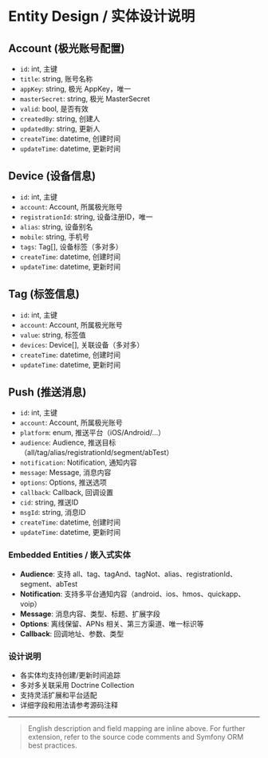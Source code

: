 # Entity Design / 实体设计说明

## Account (极光账号配置)

- `id`: int, 主键
- `title`: string, 账号名称
- `appKey`: string, 极光 AppKey，唯一
- `masterSecret`: string, 极光 MasterSecret
- `valid`: bool, 是否有效
- `createdBy`: string, 创建人
- `updatedBy`: string, 更新人
- `createTime`: datetime, 创建时间
- `updateTime`: datetime, 更新时间

## Device (设备信息)

- `id`: int, 主键
- `account`: Account, 所属极光账号
- `registrationId`: string, 设备注册ID，唯一
- `alias`: string, 设备别名
- `mobile`: string, 手机号
- `tags`: Tag[], 设备标签（多对多）
- `createTime`: datetime, 创建时间
- `updateTime`: datetime, 更新时间

## Tag (标签信息)

- `id`: int, 主键
- `account`: Account, 所属极光账号
- `value`: string, 标签值
- `devices`: Device[], 关联设备（多对多）
- `createTime`: datetime, 创建时间
- `updateTime`: datetime, 更新时间

## Push (推送消息)

- `id`: int, 主键
- `account`: Account, 所属极光账号
- `platform`: enum, 推送平台（iOS/Android/...）
- `audience`: Audience, 推送目标（all/tag/alias/registrationId/segment/abTest）
- `notification`: Notification, 通知内容
- `message`: Message, 消息内容
- `options`: Options, 推送选项
- `callback`: Callback, 回调设置
- `cid`: string, 推送ID
- `msgId`: string, 消息ID
- `createTime`: datetime, 创建时间
- `updateTime`: datetime, 更新时间

### Embedded Entities / 嵌入式实体

- **Audience**: 支持 all、tag、tagAnd、tagNot、alias、registrationId、segment、abTest
- **Notification**: 支持多平台通知内容（android、ios、hmos、quickapp、voip）
- **Message**: 消息内容、类型、标题、扩展字段
- **Options**: 离线保留、APNs 相关、第三方渠道、唯一标识等
- **Callback**: 回调地址、参数、类型

### 设计说明

- 各实体均支持创建/更新时间追踪
- 多对多关联采用 Doctrine Collection
- 支持灵活扩展和平台适配
- 详细字段和用法请参考源码注释

---

> English description and field mapping are inline above. For further extension, refer to the source code comments and Symfony ORM best practices.
